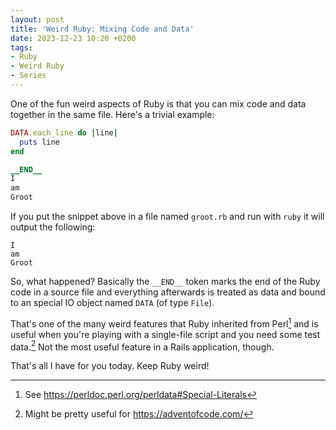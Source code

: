 ```yaml
---
layout: post
title: 'Weird Ruby: Mixing Code and Data'
date: 2023-12-23 10:20 +0200
tags:
- Ruby
- Weird Ruby
- Series
---
```


One of the fun weird aspects of Ruby is that you can mix code and data together in the same file. Here's a trivial example:

``` ruby
DATA.each_line do |line|
  puts line
end

__END__
I
am
Groot
```

If you put the snippet above in a file named `groot.rb` and run with `ruby` it will output the following:

```
I
am
Groot
```

So, what happened? Basically the `__END__` token marks the end of the Ruby code
in a source file and everything afterwards is treated as data and bound to an
special IO object named `DATA` (of type `File`).

That's one of the many weird features that Ruby inherited from Perl[^1] and is
useful when you're playing with a single-file script and you need some test
data.[^2] Not the most useful feature in a Rails application, though.

That's all I have for you today. Keep Ruby weird!

[^1]: See <https://perldoc.perl.org/perldata#Special-Literals>
[^2]: Might be pretty useful for <https://adventofcode.com/>
